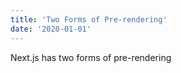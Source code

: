 ```yaml
---
title: 'Two Forms of Pre-rendering'
date: '2020-01-01'
---
```


Next.js has two forms of pre-rendering